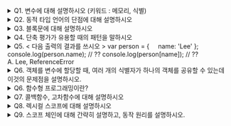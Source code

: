 <details>
<summary>Q1. 변수에 대해 설명하시오 (키워드 : 메모리, 식별)</summary>
<div markdown="1">
A. 하나의 값을 저장하기 위해 확보한 메모리 공간 자체 또는 메모리 공간을 식별하기 위해 붙인 이름
</div>
</details>

<details>
<summary>Q2. 동적 타입 언어의 단점에 대해 설명하시오</summary>
<div markdown="1">
A. 변수 값을 확인하기 전에는 타입을 확신할 수 없다
   유연성은 높지만 신뢰성은 떨어진다
</div>
</details>

<details>
<summary>Q3. 블록문에 대해 설명하시오</summary>
<div markdown="1">
A. 0개 이상의문을 중괄호로 묶은 것. 자체 종결성을 갖기 때문에 세미콜론을 안 붙인다
</div>
</details>

<details>
<summary>Q4. 단축 평가가 유용할 때의 패턴을 말하시오</summary>
<div markdown="1">
A. -변수가 null 또는 undefined가 아닌지 확인하고 프로퍼티를 참조할 때 (단축 평가를 사용하면 에러x)
   - 함수 매개변수에 기본값을 설정할 때 (str = str || '';)
</div>
</details>

<details>
<summary>Q5. 
< 다음 출력의 결과를 쓰시오 >
var person = {
    name: 'Lee'
};
console.log(person.name); // ??
console.log(person[name]); // ??
<div markdown="1">
A. Lee, ReferenceError
</div>
</details>

<details>
<summary>Q6. 객체를 변수에 할당할 때, 여러 개의 식별자가 하나의 객체를 공유할 수 있는데 이것의 문제점을 설명하시오.</summary>
<div markdown="1">
A. 하나의 변수에서 객체의 프로퍼티를 변경하면 다른 변수에서도 그 변화가 반영되기 때문에   의도치 않은 결과를 초래할 수 있다
</div>
</details>

<details>
<summary>Q6. 함수형 프로그래밍이란?</summary>
<div markdown="1">
A. 함수를 일급 객체로 취급하며, 순수 함수와 상태 불변성을 중시하는 프로그래밍 패러다임
</div>
</details>

<details>
<summary>Q7. 콜백함수, 고차함수에 대해 설명하시오</summary>
<div markdown="1">
A. - 콜백함수: 매개변수를 통해 다른 함수의 내부로 전달되는 함수
   - 고차함수: 매개변수를 통해 함수의 외부에서 콜백 함수를 전달받은 함수
</div>
</details>

<details>
<summary>Q8. 렉시컬 스코프에 대해 설명하시오</summary>
<div markdown="1">
A. - 함수 정의가 평가되는 시점에 상위 스코프가 정적으로 결정되는 것즉 함수가 어디서 호출되었는지가 아니라, 함수가 어디서 정의되었는지에 따라 해당 함수의 스코프가 결정됨
</div>
</details>

<details>
<summary>Q9. 스코프 체인에 대해 간략히 설명하고, 동작 원리를 설명하시오.</summary>
<div markdown="1">
A. - 스코프가 계층적으로 연결된 것.
   1. 변수를 참조할 때, 현재 스코프에서 해당 변수가 있는지 확인
   2. 변수가 없으면, 상위 스코프로 올라가서 찾는다.
   3. 그래도 없으면 전역 스코프까지 탐색
   4. 전역 스코프에도 없으면. ReferenceError
</div>
</details>

